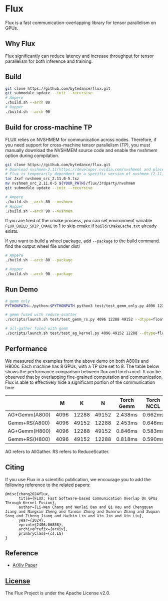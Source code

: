 # Flux

Flux is a fast communication-overlapping library for tensor parallelism on GPUs.


## Why Flux

Flux significantly can reduce latency and increase throughput for tensor parallelism for both inference and training.

## Build
```bash
git clone https://github.com/bytedance/flux.git
git submodule update --init --recursive
# Ampere
./build.sh --arch 80 
# Hopper
./build.sh --arch 90 
```
## Build for cross-machine TP
FLUX relies on NVSHMEM for communication across nodes. Therefore, if you need support for cross-machine tensor parallelism (TP), you must manually download the NVSHMEM source code and enable the nvshmem option during compilation.

```bash
git clone https://github.com/bytedance/flux.git
# Download nvshmem-2.11(https://developer.nvidia.com/nvshmem) and place it to flux/3rdparty/nvshmem
# Flux is temporarily dependent on a specific version of nvshmem (2.11).
tar Jxvf nvshmem_src_2.11.0-5.txz
mv nvshmem_src_2.11.0-5 ${YOUR_PATH}/flux/3rdparty/nvshmem
git submodule update --init --recursive

# Ampere
./build.sh --arch 80 --nvshmem
# Hopper
./build.sh --arch 90 --nvshmem
```

If you are tired of the cmake process, you can set environment variable `FLUX_BUILD_SKIP_CMAKE` to 1 to skip cmake if `build/CMakeCache.txt` already exists.

If you want to build a wheel package, add `--package` to the build command. find the output wheel file under dist/

```bash
# Ampere
./build.sh --arch 80 --package

# Hopper
./build.sh --arch 90 --package
```


## Run Demo
```bash
# gemm only
PYTHONPATH=./python:$PYTHONPATH python3 test/test_gemm_only.py 4096 12288 6144 --dtype=float16

# gemm fused with reduce-scatter
./scripts/launch.sh test/test_gemm_rs.py 4096 12288 49152 --dtype=float16 --iters=10

# all-gather fused with gemm
./scripts/launch.sh test/test_ag_kernel.py 4096 49152 12288 --dtype=float16 --iters=10
```

## Performance
We measured the examples from the above demo on both A800s and H800s. Each machine has 8 GPUs, with a TP size set to 8. The table below shows the performance comparison between flux and torch+nccl. It can be observed that by overlapping fine-grained computation and communication, Flux is able to effectively hide a significant portion of the communication time

|  | M | K | N | Torch Gemm | Torch NCCL | Torch Total | Flux Gemm | Flux NCCL | Flux Total |
|----------|----------|----------|----------|----------|----------|----------|----------|----------|-----------|
| AG+Gemm(A800) | 4096 | 12288 | 49152 | 2.438ms | 0.662ms | 3.099ms | 2.378ms | 0.091ms | 2.469ms |
| Gemm+RS(A800) | 4096 | 49152 | 12288 | 2.453ms | 0.646ms | 3.100ms | 2.429ms | 0.080ms | 2.508ms |
| AG+Gemm(H800) | 4096 | 12288 | 49152 | 0.846ms | 0.583ms | 1.429ms | 0.814ms | 0.143ms | 0.957ms |
| Gemm+RS(H800) | 4096 | 49152 | 12288 | 0.818ms | 0.590ms | 1.408ms | 0.822ms | 0.111ms | 0.932ms |

AG refers to AllGather.
RS refers to ReduceScatter.


## Citing

If you use Flux in a scientific publication, we encourage you to add the following reference
to the related papers:
```
@misc{chang2024flux,
      title={FLUX: Fast Software-based Communication Overlap On GPUs Through Kernel Fusion},
      author={Li-Wen Chang and Wenlei Bao and Qi Hou and Chengquan Jiang and Ningxin Zheng and Yinmin Zhong and Xuanrun Zhang and Zuquan Song and Ziheng Jiang and Haibin Lin and Xin Jin and Xin Liu},
      year={2024},
      eprint={2406.06858},
      archivePrefix={arXiv},
      primaryClass={cs.LG}
}
```

## Reference

* [ArXiv Paper](http://arxiv.org/abs/2406.06858)

## [License](./LICENSE)

The Flux Project is under the Apache License v2.0.
